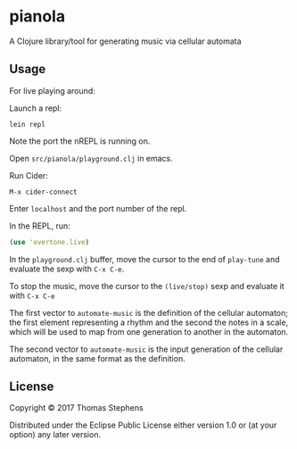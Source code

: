# pianola

A Clojure library/tool for generating music via cellular automata

## Usage

For live playing around:

Launch a repl:

```
lein repl
```

Note the port the nREPL is running on.

Open `src/pianola/playground.clj` in emacs.

Run Cider:

```
M-x cider-connect
```

Enter `localhost` and the port number of the repl.

In the REPL, run:

```clojure
(use 'overtone.live)
```

In the `playground.clj` buffer, move the cursor to the end of
`play-tune` and evaluate the sexp with `C-x C-e`.

To stop the music, move the cursor to the `(live/stop)` sexp and
evaluate it with `C-x C-e`

The first vector to `automate-music` is the definition of the cellular
automaton; the first element representing a rhythm and the second the
notes in a scale, which will be used to map from one generation to
another in the automaton.

The second vector to `automate-music` is the input generation of the
cellular automaton, in the same format as the definition.

## License

Copyright © 2017 Thomas Stephens

Distributed under the Eclipse Public License either version 1.0 or (at
your option) any later version.
